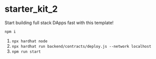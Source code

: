 # starter_kit_2
Start building full stack DApps fast with this template!


`npm i`
1. `npx hardhat node`
2. `npx hardhat run backend/contracts/deploy.js --network localhost`
3. `npm run start`

